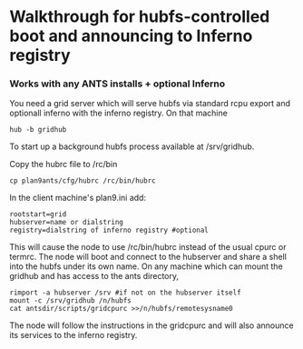# Walkthrough for hubfs-controlled boot and announcing to Inferno registry

### Works with any ANTS installs + optional Inferno

You need a grid server which will serve hubfs via standard rcpu export and optionall inferno with the inferno registry. On that machine

	hub -b gridhub

To start up a background hubfs process available at /srv/gridhub.

Copy the hubrc file to /rc/bin

	cp plan9ants/cfg/hubrc /rc/bin/hubrc

In the client machine's plan9.ini add:

	rootstart=grid
	hubserver=name or dialstring
	registry=dialstring of inferno registry #optional

This will cause the node to use /rc/bin/hubrc instead of the usual cpurc or termrc. The node will boot and connect to the hubserver and share a shell into the hubfs under its own name. On any machine which can mount the gridhub and has access to the ants directory,

	rimport -a hubserver /srv #if not on the hubserver itself
	mount -c /srv/gridhub /n/hubfs
	cat antsdir/scripts/gridcpurc >>/n/hubfs/remotesysname0

The node will follow the instructions in the gridcpurc and will also announce its services to the inferno registry.
